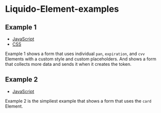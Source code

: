 # Liquido-Element-examples

## Example 1

- [JavaScript](js/example1.js)
- [CSS](css/example1.css)

Example 1 shows a form that uses individual `pan`, `expiration`, and `cvv` Elements with a custom style and custom placeholders.
And shows a form that collects more data and sends it when it creates the token.

## Example 2

- [JavaScript](js/example2.js)

Example 2 is the simpliest example that shows a form that uses the `card` Element.